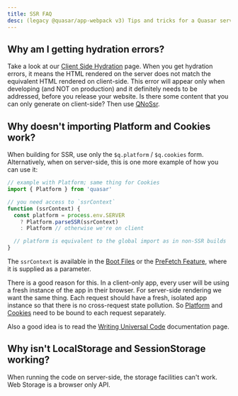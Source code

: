 ```yaml
---
title: SSR FAQ
desc: (legacy @quasar/app-webpack v3) Tips and tricks for a Quasar server-side rendered app.
---
```


## Why am I getting hydration errors?
Take a look at our [Client Side Hydration](/quasar-cli-webpack-v3/developing-ssr/client-side-hydration) page. When you get hydration errors, it means the HTML rendered on the server does not match the equivalent HTML rendered on client-side. This error will appear only when developing (and NOT on production) and it definitely needs to be addressed, before you release your website. Is there some content that you can only generate on client-side? Then use [QNoSsr](https://v2.quasar.dev/vue-components/no-ssr).

## Why doesn't importing Platform and Cookies work?
When building for SSR, use only the `$q.platform` / `$q.cookies` form. Alternatively, when on server-side, this is one more example of how you can use it:

```js
// example with Platform; same thing for Cookies
import { Platform } from 'quasar'

// you need access to `ssrContext`
function (ssrContext) {
  const platform = process.env.SERVER
    ? Platform.parseSSR(ssrContext)
    : Platform // otherwise we're on client

  // platform is equivalent to the global import as in non-SSR builds
}
```

The `ssrContext` is available in the [Boot Files](/quasar-cli-webpack-v3/boot-files) or the [PreFetch Feature](/quasar-cli-webpack-v3/prefetch-feature), where it is supplied as a parameter.

There is a good reason for this. In a client-only app, every user will be using a fresh instance of the app in their browser. For server-side rendering we want the same thing. Each request should have a fresh, isolated app instance so that there is no cross-request state pollution. So [Platform](https://v2.quasar.dev/options/platform-detection) and [Cookies](https://v2.quasar.dev/quasar-plugins/cookies) need to be bound to each request separately.

Also a good idea is to read the [Writing Universal Code](/quasar-cli-webpack-v3/developing-ssr/writing-universal-code) documentation page.

## Why isn't LocalStorage and SessionStorage working?
When running the code on server-side, the storage facilities can't work. Web Storage is a browser only API.
